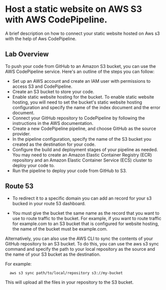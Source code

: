 
# Host a static website on AWS S3 with AWS CodePipeline.

A brief description on how to connect your static website hosted on Aws s3 with the help of Aws CodePipeline.


## Lab Overview



To push your code from GitHub to an Amazon S3 bucket, you can use the AWS CodePipeline service. Here's an outline of the steps you can follow:

- Set up an AWS account and create an IAM user with permissions to access S3 and CodePipeline.
- Create an S3 bucket to store your code.
- Enable static website hosting for the bucket. To enable static website hosting, you will need to set the bucket's static website hosting configuration and specify the name of the index document and the error document.
- Connect your GitHub repository to CodePipeline by following the instructions in the AWS documentation.
- Create a new CodePipeline pipeline, and choose GitHub as the source provider.
- In the pipeline configuration, specify the name of the S3 bucket you created as the destination for your code.
- Configure the build and deployment stages of your pipeline as needed. You may need to create an Amazon Elastic Container Registry (ECR) repository and an Amazon Elastic Container Service (ECS) cluster to deploy your code to.
- Run the pipeline to deploy your code from GitHub to S3.

## Route 53

- To redirect it to a specific domain you can add an record for your s3 bucked in your route 53 dashboard.

- You must give the bucket the same name as the record that you want to use to route traffic to the bucket. For example, if you want to route traffic for example.com to an S3 bucket that is configured for website hosting, the name of the bucket must be example.com.

Alternatively, you can also use the AWS CLI to sync the contents
of your GitHub repository to an S3 bucket. To do this, you
can use the aws s3 sync command and specify the path to your 
local repository as the source and the name of your S3 bucket
as the destination.



For example:

```bash
  aws s3 sync path/to/local/repository s3://my-bucket

```

This will upload all the files in your repository to the S3 bucket.






